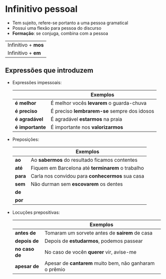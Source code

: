 # Infinitivo pessoal

* Tem sujeito, refere-se portanto a uma pessoa gramatical
* Possui uma flexão para pessoa do discurso
* **Formação**: se conjuga, combina com a pessoa

| |
| -- |
| Infinitivo + **mos** |
| Infinitivo + **em**  |

## Expressões que introduzem

* Expressões impessoais:

  || Exemplos |
  | -- | -- |
  | **é melhor**     | É melhor vocês **levarem** o guarda-chuva |
  | **é preciso**    | É preciso **lembrarem-se** sempre dos idosos |
  | **é agradável**  | É agradável **estarmos** na praia |
  | **é importante** | É importante nos **valorizarmos** |

* Preposições:

  || Exemplos |
  | -- | -- |
  | **ao**   | Ao **sabermos** do resultado ficamos contentes |
  | **até**  | Fiquem em Barcelona até **terminarem** o trabalho |
  | **para** | Carla nos convidou para **conhecermos** sua casa |
  | **sem**  | Não durman sem **escovarem** os dentes |
  | **de**   ||
  | **por**  ||

* Locuções prepositivas:

  || Exemplos |
  | -- | -- |
  | **antes de**   | Tomaram um sorvete antes de **sairem** de casa |
  | **depois de**  | Depois de **estudarmos**, podemos passear |
  | **no caso de** | No caso de vocên **querer** vir, avise-me |
  | **apesar de**  | Apesar de **cantarem** muito bem, não ganharam o prêmio |
